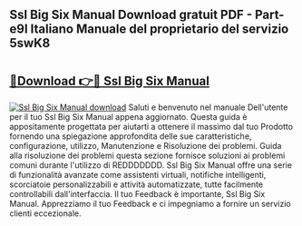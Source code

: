 ## Ssl Big Six Manual Download gratuit PDF - Part-e9I Italiano Manuale del proprietario del servizio 5swK8

# <h2><a href="http://dffk0f.blite.top/?on=Ssl+Big+Six+Manual">🔗Download 👉🔴 Ssl Big Six Manual</a></h2>

[![Ssl Big Six Manual download](https://i.imgur.com/lujVjoI.png)](http://dffk0f.blite.top/?on=Ssl+Big+Six+Manual)
Saluti e benvenuto nel manuale Dell'utente per il tuo Ssl Big Six Manual appena aggiornato. Questa guida è appositamente progettata per aiutarti a ottenere il massimo dal tuo Prodotto fornendo una spiegazione approfondita delle sue caratteristiche, configurazione, utilizzo, Manutenzione e Risoluzione dei problemi. Guida alla risoluzione dei problemi questa sezione fornisce soluzioni ai problemi comuni durante l'utilizzo di REDDDDDDD. Ssl Big Six Manual offre una serie di funzionalità avanzate come assistenti virtuali, notifiche intelligenti, scorciatoie personalizzabili e attività automatizzate, tutte facilmente controllabili dall'interfaccia. Il tuo Feedback è importante, Ssl Big Six Manual. Apprezziamo il tuo Feedback e ci impegniamo a fornire un servizio clienti eccezionale.
